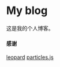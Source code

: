 # My blog

这是我的个人博客。

#### 感谢

[leopard](https://github.com/leopardpan/leopardpan.github.io)
[particles.js](https://github.com/VincentGarreau/particles.js/)